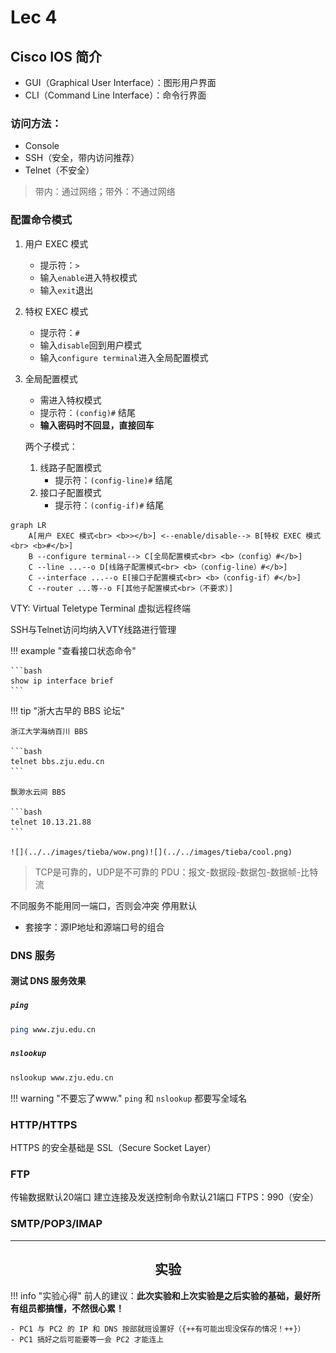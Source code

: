 # Lec 4

## Cisco IOS 简介

- GUI（Graphical User Interface）：图形用户界面
- CLI（Command Line Interface）：命令行界面

### 访问方法：

- Console
- SSH（安全，带内访问推荐）
- Telnet（不安全）

> 带内：通过网络；带外：不通过网络

### 配置命令模式

1. 用户 EXEC 模式
      - 提示符：`>`
      - 输入`enable`进入特权模式
      - 输入`exit`退出
2. 特权 EXEC 模式
      - 提示符：`#`
      - 输入`disable`回到用户模式
      - 输入`configure terminal`进入全局配置模式
3. 全局配置模式
      - 需进入特权模式
      - 提示符：`(config)#` 结尾
      - **输入密码时不回显，直接回车**

      两个子模式：

      1. 线路子配置模式
         - 提示符：`(config-line)#` 结尾
      2. 接口子配置模式
         - 提示符：`(config-if)#` 结尾

```mermaid
graph LR
    A[用户 EXEC 模式<br> <b>></b>] <--enable/disable--> B[特权 EXEC 模式<br> <b>#</b>]
    B --configure terminal--> C[全局配置模式<br> <b>（config）#</b>]
    C --line ...--o D[线路子配置模式<br> <b>（config-line）#</b>]
    C --interface ...--o E[接口子配置模式<br> <b>（config-if）#</b>]
    C --router ...等--o F[其他子配置模式<br>（不要求）]
```

VTY: Virtual Teletype Terminal 虚拟远程终端

SSH与Telnet访问均纳入VTY线路进行管理


!!! example "查看接口状态命令"

    ```bash
    show ip interface brief
    ```

!!! tip "浙大古早的 BBS 论坛"

    浙江大学海纳百川 BBS

    ```bash
    telnet bbs.zju.edu.cn
    ```

    飘渺水云间 BBS

    ```bash
    telnet 10.13.21.88
    ```

    ![](../../images/tieba/wow.png)![](../../images/tieba/cool.png)

> TCP是可靠的，UDP是不可靠的
> PDU：报文-数据段-数据包-数据帧-比特流

不同服务不能用同一端口，否则会冲突
停用默认

- 套接字：源IP地址和源端口号的组合

### DNS 服务

#### 测试 DNS 服务效果

##### `ping`

```bash
ping www.zju.edu.cn
```

##### `nslookup`

```bash
nslookup www.zju.edu.cn
```

!!! warning "不要忘了www."
    `ping` 和 `nslookup` 都要写全域名

### HTTP/HTTPS

HTTPS 的安全基础是 SSL（Secure Socket Layer）

### FTP

传输数据默认20端口
建立连接及发送控制命令默认21端口
FTPS：990（安全）

### SMTP/POP3/IMAP

---

## **<center>实验</center>**

!!! info "实验心得"
    前人的建议：**此次实验和上次实验是之后实验的基础，最好所有组员都搞懂，不然很心累！**

    - PC1 与 PC2 的 IP 和 DNS 按部就班设置好（{++有可能出现没保存的情况！++}）
    - PC1 搞好之后可能要等一会 PC2 才能连上